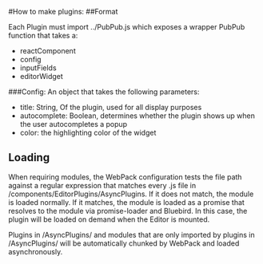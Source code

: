 #How to make plugins:
##Format

Each Plugin must import ../PubPub.js which exposes a wrapper PubPub function that takes a:
  - reactComponent
  - config
  - inputFields
  - editorWidget

###Config:
An object that takes the following parameters:
- title: String, Of the plugin, used for all display purposes
- autocomplete: Boolean, determines whether the plugin shows up when the user autocompletes a popup
- color: the highlighting color of the widget

## Loading
When requiring modules, the WebPack configuration tests the file path against a regular 
expression that matches every .js file in /components/EditorPlugins/AsyncPlugins.
If it does not match, the module is loaded normally. If it matches, the module is loaded
as a promise that resolves to the module via promise-loader and Bluebird. In this case,
the plugin will be loaded on demand when the Editor is mounted.

Plugins in /AsyncPlugins/ and modules that are only imported by plugins in /AsyncPlugins/ 
will be automatically chunked by WebPack and loaded asynchronously.